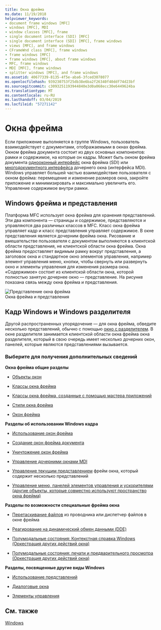 ```yaml
---
title: Окна фрейма
ms.date: 11/19/2018
helpviewer_keywords:
- document frame windows [MFC]
- windows [MFC], MDI
- window classes [MFC], frame
- single document interface (SDI) [MFC]
- single document interface (SDI) [MFC], frame windows
- views [MFC], and frame windows
- CFrameWnd class [MFC], frame windows
- frame windows [MFC]
- frame windows [MFC], about frame windows
- MFC, frame windows
- MDI [MFC], frame windows
- splitter windows [MFC], and frame windows
ms.assetid: 40677339-8135-4f5e-aba6-3fced3078077
ms.openlocfilehash: 939230753f25db38e6ba2f26340f40ddf74d23bf
ms.sourcegitcommit: c3093251193944840e3d0a068ecc30e6449624ba
ms.translationtype: MT
ms.contentlocale: ru-RU
ms.lasthandoff: 03/04/2019
ms.locfileid: "57271142"
---
```

# <a name="frame-windows"></a>Окна фрейма

Если приложение выполняется в группе Windows, пользователь взаимодействует с документами, отображаемыми в окнах фрейма. Окном фрейма документа состоит из двух основных компонентов: рамки и содержимое, на которые он кадры. Может быть окном фрейма документа [однооконный интерфейс](../mfc/sdi-and-mdi.md) окна фрейма (SDI) или [многодокументного интерфейса](../mfc/sdi-and-mdi.md) дочернего окна (интерфейса MDI). Windows управляет большей частью взаимодействие пользователя с окном фрейма: перемещение и изменение размеров окна, закройте приложение и минимизировать и максимально увеличить его. Управление содержимое внутри рамки.

## <a name="frame-windows-and-views"></a>Windows фрейма и представления

Платформа MFC использует окна фрейма для хранения представлений. Эти два компонента — страницы и содержимое, представляются и управляются два различных классов в MFC. Класс окна фрейма управляет кадр и класс представления управляет содержимое. В окне представления является дочерним фрейма окна. Рисование и вмешательстве пользователя с документом выполняются в клиентской области представления, не клиентской области окна фрейма. Окна фрейма предоставляет видимым рамку вокруг представления, а заголовок окна и стандартное окно элементов управления, например элемент управления меню, кнопки, чтобы свернуть или развернуть окно и элементы управления для изменения размера окна. «Содержимое» состоит из клиентской области окна, которой полностью занятую дочернее окно — представление. На рисунке показана связь между окна фрейма и представления.

![Представление окна фрейма](../mfc/media/vc37fx1.gif "представление окна фрейма") <br/>
Окна фрейма и представления

## <a name="frame-windows-and-splitter-windows"></a>Кадр Windows и Windows разделителя

Другой распространенных упорядочение — для окна фрейма, обведите несколько представлений, обычно с помощью [окно с разделителем](../mfc/multiple-document-types-views-and-frame-windows.md). В окне разделителя занимается клиентской области окна фрейма окна разделителя, который в свою очередь имеет несколько дочерних окон, панелей, которые являются представлениями вызывается.

### <a name="what-do-you-want-to-know-more-about"></a>Выберите для получения дополнительных сведений

**Окна фрейма общие разделы**

- [Объекты окон](../mfc/window-objects.md)

- [Классы окна фрейма](../mfc/frame-window-classes.md)

- [Классы окна фрейма, созданные с помощью мастера приложений](../mfc/frame-window-classes-created-by-the-application-wizard.md)

- [Стили окна фрейма](../mfc/frame-window-styles-cpp.md)

- [Окон фрейма](../mfc/what-frame-windows-do.md)

**Разделы об использовании Windows кадра**

- [Использование окон фрейма](../mfc/using-frame-windows.md)

- [Создание окон фрейма документа](../mfc/creating-document-frame-windows.md)

- [Уничтожение окон фрейма](../mfc/destroying-frame-windows.md)

- [Управление дочерними окнами MDI](../mfc/managing-mdi-child-windows.md)

- [Управление текущим представлением](../mfc/managing-the-current-view.md) фрейм окна, который содержит несколько представлений

- [Управление меню, панелей элементов управления и ускорителями (другие объекты, которые совместно используют пространство окна фрейма)](../mfc/managing-menus-control-bars-and-accelerators.md)

**Разделы по возможности специальные фрейма окна**

- [Перетаскивание файлов](../mfc/dragging-and-dropping-files-in-a-frame-window.md) из проводника или диспетчер файлов в окне фрейма

- [Реагирование на динамический обмен данными (DDE)](../mfc/responding-to-dynamic-data-exchange-dde.md)

- [Полумодальные состояния: Контекстная справка Windows (Оркестрация других действий окна)](../mfc/orchestrating-other-window-actions.md)

- [Полумодальные состояния: печати и предварительного просмотра (Оркестрация других действий окна)](../mfc/orchestrating-other-window-actions.md)

**Разделы, посвященные другие виды Windows**

- [Использование представлений](../mfc/using-views.md)

- [Диалоговые окна](../mfc/dialog-boxes.md)

- [Элементы управления](../mfc/controls-mfc.md)

## <a name="see-also"></a>См. также

[Windows](../mfc/windows.md)
